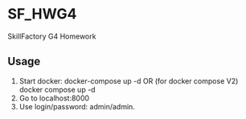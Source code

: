 # SF_HWG4
SkillFactory G4 Homework

## Usage
1. Start docker: 
docker-compose up -d 
OR (for docker compose V2) 
docker compose up -d
2. Go to localhost:8000
3. Use login/password: admin/admin.
